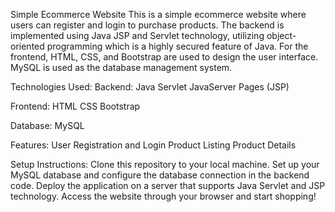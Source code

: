Simple Ecommerce Website
This is a simple ecommerce website where users can register and login to purchase products. The backend is implemented using Java JSP and Servlet technology, utilizing object-oriented programming which is a highly secured feature of Java. For the frontend, HTML, CSS, and Bootstrap are used to design the user interface. MySQL is used as the database management system.

Technologies Used:
Backend:
Java Servlet
JavaServer Pages (JSP)

Frontend:
HTML
CSS
Bootstrap

Database:
MySQL

Features:
User Registration and Login
Product Listing
Product Details

Setup Instructions:
Clone this repository to your local machine.
Set up your MySQL database and configure the database connection in the backend code.
Deploy the application on a server that supports Java Servlet and JSP technology.
Access the website through your browser and start shopping!
